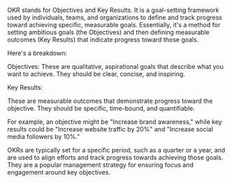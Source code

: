OKR stands for Objectives and Key Results. It is a goal-setting framework used by individuals, teams, and organizations to define and track progress toward achieving specific, measurable goals. Essentially, it's a method for setting ambitious goals (the Objectives) and then defining measurable outcomes (Key Results) that indicate progress toward those goals. 

Here's a breakdown:

Objectives:
These are qualitative, aspirational goals that describe what you want to achieve. They should be clear, concise, and inspiring.

Key Results:

These are measurable outcomes that demonstrate progress toward the objective. They should be specific, time-bound, and quantifiable. 

For example, an objective might be "Increase brand awareness," while key results could be "Increase website traffic by 20%" and "Increase social media followers by 10%." 

OKRs are typically set for a specific period, such as a quarter or a year, and are used to align efforts and track progress towards achieving those goals. They are a popular management strategy for ensuring focus and engagement around key objectives. 
